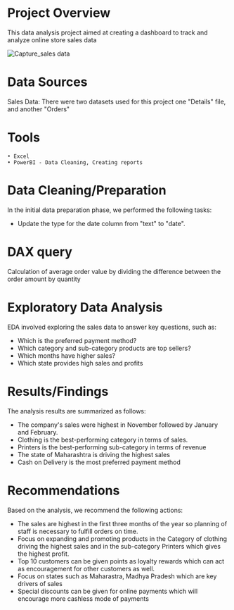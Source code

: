 # Project Overview
This data analysis project aimed at creating a dashboard to track and analyze online store sales data 

![Capture_sales data](https://github.com/Mona-Bhagat/dashboard-tracking-online-sales-/assets/148805047/7a8dea49-0719-4d8c-b9dc-40c39fe481f8)


# Data Sources
Sales Data: There were two datasets used for this project one "Details" file, and another "Orders"

# Tools
	• Excel 
	• PowerBI - Data Cleaning, Creating reports

# Data Cleaning/Preparation
In the initial data preparation phase, we performed the following tasks:
* Update the type for the date column from "text" to "date".
	
  
# DAX query
Calculation of average order value by dividing the difference between the order amount by quantity 

# Exploratory Data Analysis
EDA involved exploring the sales data to answer key questions, such as:
* Which is the preferred payment method?
* Which category and sub-category products are top sellers?
* Which months have higher sales?
* Which state provides high sales and profits


# Results/Findings
The analysis results are summarized as follows:
* The company's sales were highest in November followed by January and February.
* Clothing is the best-performing category in terms of sales.
* Printers is the best-performing sub-category in terms of revenue
* The state of Maharashtra is driving the highest sales
* Cash on Delivery is the most preferred payment method 
	 
# Recommendations
Based on the analysis, we recommend the following actions:
* The sales are highest in the first three months of the year so planning of staff is necessary to fulfill orders on time.
* Focus on expanding and promoting products in the Category of clothing driving the highest sales and in the sub-category Printers which gives the highest profit.
* Top 10 customers can be given points as loyalty rewards which can act as encouragement for other customers as well. 
* Focus on states such as Maharastra, Madhya Pradesh which are key drivers of sales
* Special discounts can be given for online payments which will encourage more cashless mode of payments
